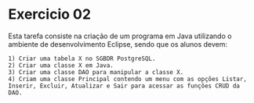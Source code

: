 # Exercicio 02

Esta tarefa consiste na criação de um programa em Java utilizando o ambiente de desenvolvimento Eclipse, sendo que os alunos devem:

    1) Criar uma tabela X no SGBDR PostgreSQL.
    2) Criar uma classe X em Java.
    3) Criar uma classe DAO para manipular a classe X.
    4) Criam uma classe Principal contendo um menu com as opções Listar, Inserir, Excluir, Atualizar e Sair para acessar as funções CRUD da DAO.
